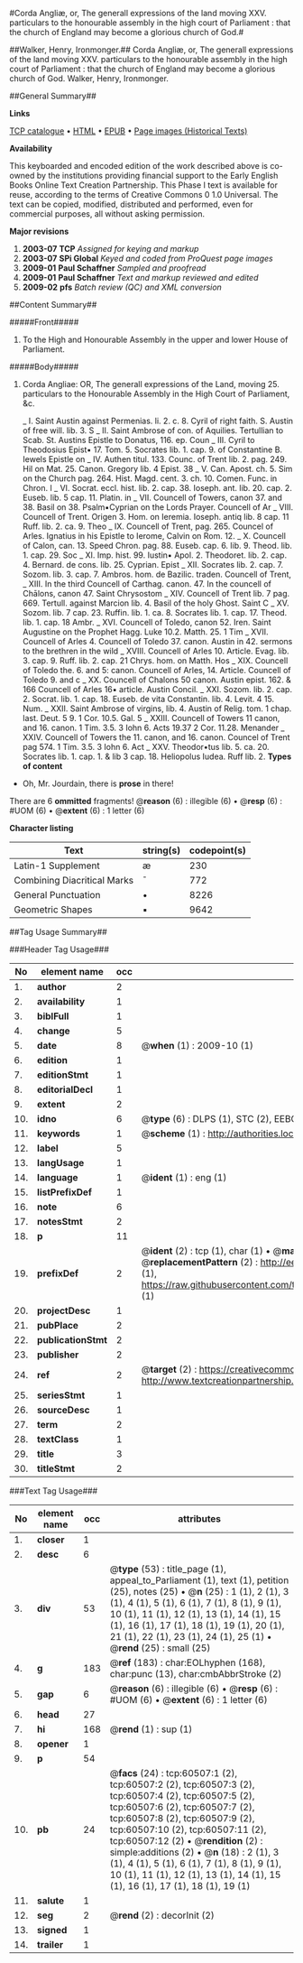 #Corda Angliæ, or, The generall expressions of the land moving XXV. particulars to the honourable assembly in the high court of Parliament : that the church of England may become a glorious church of God.#

##Walker, Henry, Ironmonger.##
Corda Angliæ, or, The generall expressions of the land moving XXV. particulars to the honourable assembly in the high court of Parliament : that the church of England may become a glorious church of God.
Walker, Henry, Ironmonger.

##General Summary##

**Links**

[TCP catalogue](http://www.ota.ox.ac.uk/tcp/)  • 
[HTML](http://tei.it.ox.ac.uk/tcp/Texts-HTML/free/A67/A67176.html)  • 
[EPUB](http://tei.it.ox.ac.uk/tcp/Texts-EPUB/free/A67/A67176.epub) • 
[Page images (Historical Texts)](https://data.historicaltexts.jisc.ac.uk/view?pubId=eebo-12369155e&pageId=eebo-12369155e-60507-1)

**Availability**

This keyboarded and encoded edition of the
	       work described above is co-owned by the institutions
	       providing financial support to the Early English Books
	       Online Text Creation Partnership. This Phase I text is
	       available for reuse, according to the terms of Creative
	       Commons 0 1.0 Universal. The text can be copied,
	       modified, distributed and performed, even for
	       commercial purposes, all without asking permission.

**Major revisions**

1. __2003-07__ __TCP__ *Assigned for keying and markup*
1. __2003-07__ __SPi Global__ *Keyed and coded from ProQuest page images*
1. __2009-01__ __Paul Schaffner__ *Sampled and proofread*
1. __2009-01__ __Paul Schaffner__ *Text and markup reviewed and edited*
1. __2009-02__ __pfs__ *Batch review (QC) and XML conversion*

##Content Summary##

#####Front#####

1. To the High and Honourable Assembly in the upper and lower House of Parliament.

#####Body#####

1. Corda Angliae: OR, The generall expressions of the Land, moving 25. particulars to the Honourable Assembly in the High Court of Parliament, &c.

    _ I.
Saint Austin against Permenias. li. 2. c. 8. Cyril of right faith. S. Austin of free will. lib. 3. S
    _ II.
Saint Ambrose of con. of Aquilies. Tertullian to Scab. St. Austins Epistle to Donatus, 116. ep. Coun
    _ III.
Cyril to Theodosius Epist▪ 17. Tom. 5. Socrates lib. 1. cap. 9. of Constantine B. Iewels Epistle on 
    _ IV.
Authen titul. 133. Counc. of Trent lib. 2. pag. 249. Hil on Mat. 25. Canon. Gregory lib. 4 Epist. 38
    _ V.
Can. Apost. ch. 5. Sim on the Church pag. 264. Hist. Magd. cent. 3. ch. 10. Comen. Func. in Chron. l
    _ VI.
Socrat. eccl. hist. lib. 2. cap. 38. Ioseph. ant. lib. 20. cap. 2. Euseb. lib. 5 cap. 11. Platin. in
    _ VII.
Councell of Towers, canon 37. and 38. Basil on 38. Psalm▪Cyprian on the Lords Prayer. Councell of Ar
    _ VIII.
Councell of Trent. Origen 3. Hom. on Ieremia. Ioseph. antiq lib. 8 cap. 11 Ruff. lib. 2. ca. 9. Theo
    _ IX.
Councell of Trent, pag. 265. Councel of Arles. Ignatius in his Epistle to Ierome, Calvin on Rom. 12.
    _ X.
Councell of Calon, can. 13. Speed Chron. pag. 88. Euseb. cap. 6. lib. 9. Theod. lib. 1. cap. 29. Soc
    _ XI.
Imp. hist. 99. Iustin▪ Apol. 2. Theodoret. lib. 2. cap. 4. Bernard. de cons. lib. 25. Cyprian. Epist
    _ XII.
Socrates lib. 2. cap. 7. Sozom. lib. 3. cap. 7. Ambros. hom. de Bazilic. traden. Councell of Trent, 
    _ XIII.
In the third Councell of Carthag. canon. 47. In the councell of Chālons, canon 47. Saint Chrysostom
    _ XIV.
Councell of Trent lib. 7 pag. 669. Tertull. against Marcion lib. 4. Basil of the holy Ghost. Saint C
    _ XV.
Sozom. lib. 7 cap. 23. Ruffin. lib. 1. ca. 8. Socrates lib. 1. cap. 17. Theod. lib. 1. cap. 18 Ambr.
    _ XVI.
Councell of Toledo, canon 52. Iren. Saint Augustine on the Prophet Hagg. Luke 10.2. Matth. 25. 1 Tim
    _ XVII.
Councell of Arles 4. Councell of Toledo 37. canon. Austin in 42. sermons to the brethren in the wild
    _ XVIII.
Councell of Arles 10. Article. Evag. lib. 3. cap. 9. Ruff. lib. 2. cap. 21 Chrys. hom. on Matth. Hos
    _ XIX.
Councell of Toledo the. 6. and 5: canon. Councell of Arles, 14. Article. Councell of Toledo 9. and c
    _ XX.
Councell of Chalons 50 canon. Austin epist. 162. & 166 Councell of Arles 16▪ article. Austin Concil.
    _ XXI.
Sozom. lib. 2. cap. 2. Socrat. lib. 1. cap. 18. Euseb. de vita Constantin. lib. 4. Levit. 4 15. Num.
    _ XXII.
Saint Ambrose of virgins, lib. 4. Austin of Relig. tom. 1 chap. last. Deut. 5 9. 1 Cor. 10.5. Gal. 5
    _ XXIII.
Councell of Towers 11 canon, and 16. canon. 1 Tim. 3.5. 3 Iohn 6. Acts 19.37 2 Cor. 11.28. Menander 
    _ XXIV.
Councell of Towers the 11. canon, and 16. canon. Councel of Trent pag 574. 1 Tim. 3.5. 3 Iohn 6. Act
    _ XXV.
Theodor•tus lib. 5. ca. 20. Socrates lib. 1. cap. 1. & lib 3 cap. 18. Heliopolus Iudea. Ruff lib. 2.
**Types of content**

  * Oh, Mr. Jourdain, there is **prose** in there!

There are 6 **ommitted** fragments! 
 @__reason__ (6) : illegible (6)  •  @__resp__ (6) : #UOM (6)  •  @__extent__ (6) : 1 letter (6)

**Character listing**


|Text|string(s)|codepoint(s)|
|---|---|---|
|Latin-1 Supplement|æ|230|
|Combining             Diacritical Marks|̄|772|
|General Punctuation|•|8226|
|Geometric Shapes|▪|9642|

##Tag Usage Summary##

###Header Tag Usage###

|No|element name|occ|attributes|
|---|---|---|---|
|1.|__author__|2||
|2.|__availability__|1||
|3.|__biblFull__|1||
|4.|__change__|5||
|5.|__date__|8| @__when__ (1) : 2009-10 (1)|
|6.|__edition__|1||
|7.|__editionStmt__|1||
|8.|__editorialDecl__|1||
|9.|__extent__|2||
|10.|__idno__|6| @__type__ (6) : DLPS (1), STC (2), EEBO-CITATION (1), OCLC (1), VID (1)|
|11.|__keywords__|1| @__scheme__ (1) : http://authorities.loc.gov/ (1)|
|12.|__label__|5||
|13.|__langUsage__|1||
|14.|__language__|1| @__ident__ (1) : eng (1)|
|15.|__listPrefixDef__|1||
|16.|__note__|6||
|17.|__notesStmt__|2||
|18.|__p__|11||
|19.|__prefixDef__|2| @__ident__ (2) : tcp (1), char (1)  •  @__matchPattern__ (2) : ([0-9\-]+):([0-9IVX]+) (1), (.+) (1)  •  @__replacementPattern__ (2) : http://eebo.chadwyck.com/downloadtiff?vid=$1&page=$2 (1), https://raw.githubusercontent.com/textcreationpartnership/Texts/master/tcpchars.xml#$1 (1)|
|20.|__projectDesc__|1||
|21.|__pubPlace__|2||
|22.|__publicationStmt__|2||
|23.|__publisher__|2||
|24.|__ref__|2| @__target__ (2) : https://creativecommons.org/publicdomain/zero/1.0/ (1), http://www.textcreationpartnership.org/docs/. (1)|
|25.|__seriesStmt__|1||
|26.|__sourceDesc__|1||
|27.|__term__|2||
|28.|__textClass__|1||
|29.|__title__|3||
|30.|__titleStmt__|2||


###Text Tag Usage###

|No|element name|occ|attributes|
|---|---|---|---|
|1.|__closer__|1||
|2.|__desc__|6||
|3.|__div__|53| @__type__ (53) : title_page (1), appeal_to_Parliament (1), text (1), petition (25), notes (25)  •  @__n__ (25) : 1 (1), 2 (1), 3 (1), 4 (1), 5 (1), 6 (1), 7 (1), 8 (1), 9 (1), 10 (1), 11 (1), 12 (1), 13 (1), 14 (1), 15 (1), 16 (1), 17 (1), 18 (1), 19 (1), 20 (1), 21 (1), 22 (1), 23 (1), 24 (1), 25 (1)  •  @__rend__ (25) : small (25)|
|4.|__g__|183| @__ref__ (183) : char:EOLhyphen (168), char:punc (13), char:cmbAbbrStroke (2)|
|5.|__gap__|6| @__reason__ (6) : illegible (6)  •  @__resp__ (6) : #UOM (6)  •  @__extent__ (6) : 1 letter (6)|
|6.|__head__|27||
|7.|__hi__|168| @__rend__ (1) : sup (1)|
|8.|__opener__|1||
|9.|__p__|54||
|10.|__pb__|24| @__facs__ (24) : tcp:60507:1 (2), tcp:60507:2 (2), tcp:60507:3 (2), tcp:60507:4 (2), tcp:60507:5 (2), tcp:60507:6 (2), tcp:60507:7 (2), tcp:60507:8 (2), tcp:60507:9 (2), tcp:60507:10 (2), tcp:60507:11 (2), tcp:60507:12 (2)  •  @__rendition__ (2) : simple:additions (2)  •  @__n__ (18) : 2 (1), 3 (1), 4 (1), 5 (1), 6 (1), 7 (1), 8 (1), 9 (1), 10 (1), 11 (1), 12 (1), 13 (1), 14 (1), 15 (1), 16 (1), 17 (1), 18 (1), 19 (1)|
|11.|__salute__|1||
|12.|__seg__|2| @__rend__ (2) : decorInit (2)|
|13.|__signed__|1||
|14.|__trailer__|1||

